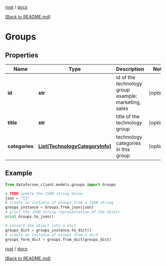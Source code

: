 [root](./../ "root") / [docs](./ "docs")

[[Back to README.md]](./../README.md "[Back to README.md]")

# Groups

## Properties

Name | Type | Description | Notes
------------ | ------------- | ------------- | -------------
**id** | **str** | id of the technology group example: marketing, sales | [optional]
**title** | **str** | title of the technology group | [optional]
**categories** | [**List[TechnologyCategoryInfo]**](TechnologyCategoryInfo.md) | technology categories in this group | [optional]

## Example

```python
from dataforseo_client.models.groups import Groups

# TODO update the JSON string below
json = "{}"
# create an instance of Groups from a JSON string
groups_instance = Groups.from_json(json)
# print the JSON string representation of the object
print Groups.to_json()

# convert the object into a dict
groups_dict = groups_instance.to_dict()
# create an instance of Groups from a dict
groups_form_dict = groups.from_dict(groups_dict)
```

  

[root](./../ "root") / [docs](./ "docs")

[[Back to README.md]](./../README.md "[Back to README.md]")